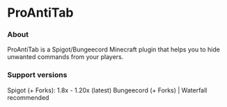 # ProAntiTab

### About
ProAntiTab is a Spigot/Bungeecord Minecraft plugin that helps you to hide unwanted commands from your players.

### Support versions
Spigot (+ Forks): 1.8x - 1.20x (latest)
Bungeecord (+ Forks) | Waterfall recommended
